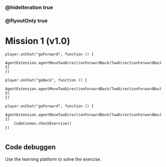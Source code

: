 ### @hideIteration true
### @flyoutOnly true
# Mission 1 (v1.0)

```blocks
player.onChat("goForward", function () {
    AgentExtension.agentMoveTwoDirectionForwardBack(TwoDirectionForwardBack.Forward, 5)
})

player.onChat("goBack", function () {
	AgentExtension.agentMoveTwoDirectionForwardBack(TwoDirectionForwardBack.Back, 5)
})

```

```template
player.onChat("goForward", function () {
    AgentExtension.agentMoveTwoDirectionForwardBack(TwoDirectionForwardBack.Forward, 1)
    CodeCosmos.checkExercise()
})


```
## Code debuggen
Use the learning platform to solve the exercise.